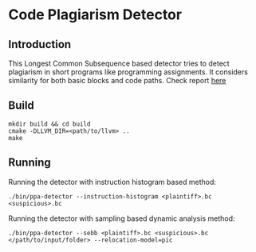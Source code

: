 # Code Plagiarism Detector

## Introduction
This Longest Common Subsequence based detector tries to detect plagiarism in short programs like programming assignments. It considers similarity for both basic blocks and code paths. Check report [here](https://drive.google.com/file/d/1TSfQDWxjvaZfGX5b9TX6fmgHVXwXQRti/view?usp=sharing)


## Build
    mkdir build && cd build
    cmake -DLLVM_DIR=<path/to/llvm> ..
    make

## Running
Running the detector with instruction histogram based method:

    ./bin/ppa-detector --instruction-histogram <plaintiff>.bc <suspicious>.bc

Running the detector with sampling based dynamic analysis method:

    ./bin/ppa-detector --sebb <plaintiff>.bc <suspicious>.bc </path/to/input/folder> --relocation-model=pic
